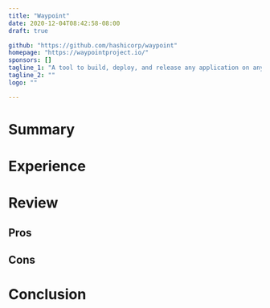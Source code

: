 ```yaml
---
title: "Waypoint"
date: 2020-12-04T08:42:58-08:00
draft: true

github: "https://github.com/hashicorp/waypoint"
homepage: "https://waypointproject.io/"
sponsors: []
tagline_1: "A tool to build, deploy, and release any application on any platform."
tagline_2: ""
logo: ""

---
```


# Summary

# Experience 

# Review

## Pros

## Cons

# Conclusion